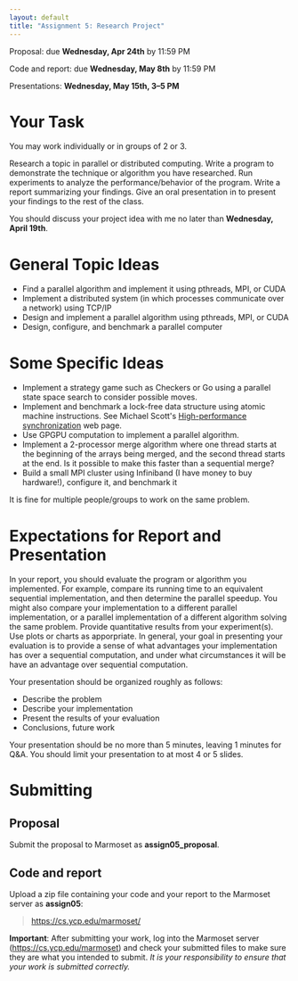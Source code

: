 ```yaml
---
layout: default
title: "Assignment 5: Research Project"
---
```


Proposal: due **Wednesday, Apr 24th** by 11:59 PM

Code and report: due **Wednesday, May 8th** by 11:59 PM

Presentations: **Wednesday, May 15th, 3&ndash;5 PM**

Your Task
=========

You may work individually or in groups of 2 or 3.

Research a topic in parallel or distributed computing. Write a program to demonstrate the technique or algorithm you have researched. Run experiments to analyze the performance/behavior of the program. Write a report summarizing your findings. Give an oral presentation in to present your findings to the rest of the class.

You should discuss your project idea with me no later than **Wednesday, April 19th**.

General Topic Ideas
===================

-   Find a parallel algorithm and implement it using pthreads, MPI, or CUDA
-   Implement a distributed system (in which processes communicate over a network) using TCP/IP
-   Design and implement a parallel algorithm using pthreads, MPI, or CUDA
-   Design, configure, and benchmark a parallel computer

Some Specific Ideas
===================

-   Implement a strategy game such as Checkers or Go using a parallel state space search to consider possible moves.
-   Implement and benchmark a lock-free data structure using atomic machine instructions. See Michael Scott's [High-performance synchronization](http://www.cs.rochester.edu/wcms/research/systems/high_performance_synch/) web page.
-   Use GPGPU computation to implement a parallel algorithm.
-   Implement a 2-processor merge algorithm where one thread starts at the beginning of the arrays being merged, and the second thread starts at the end. Is it possible to make this faster than a sequential merge?
-   Build a small MPI cluster using Infiniband (I have money to buy hardware!), configure it, and benchmark it

It is fine for multiple people/groups to work on the same problem.

Expectations for Report and Presentation
========================================

In your report, you should evaluate the program or algorithm you implemented.  For example, compare its running time to an equivalent sequential implementation, and then determine the parallel speedup.  You might also compare your implementation to a different parallel implementation, or a parallel implementation of a different algorithm solving the same problem.  Provide quantitative results from your experiment(s).  Use plots or charts as apporpriate.  In general, your goal in presenting your evaluation is to provide a sense of what advantages your implementation has over a sequential computation, and under what circumstances it will be have an advantage over sequential computation.

Your presentation should be organized roughly as follows:

* Describe the problem
* Describe your implementation
* Present the results of your evaluation
* Conclusions, future work

Your presentation should be no more than 5 minutes, leaving 1 minutes for Q&amp;A.  You should limit your presentation to at most 4 or 5 slides.

Submitting
==========

## Proposal

Submit the proposal to Marmoset as **assign05\_proposal**.


## Code and report

Upload a zip file containing your code and your report to the Marmoset server as **assign05**:

> <https://cs.ycp.edu/marmoset/>

**Important**: After submitting your work, log into the Marmoset server (<https://cs.ycp.edu/marmoset>) and check your submitted files to make sure they are what you intended to submit.  *It is your responsibility to ensure that your work is submitted correctly.*

<!-- vim:set wrap: ­-->
<!-- vim:set linebreak: -->
<!-- vim:set nolist: -->
